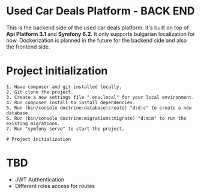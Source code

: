 # Used Car Deals Platform - BACK END

This is the backend side of the used car deals platform. It's built on top of **Api Platform 3.1** and **Symfony 6.2**. It only supports bulgarian localization for now. Dockerization is planned in the future for the backend side and also the frontend side.

# Project initialization

    1. Have composer and git installed locally.
    2. Git clone the project.
    3. Create a new settings file ".env.local" for your local environment.
    4. Run composer install to install dependencies.
    5. Run (bin/console doctrine:database:create) "d:d:c" to create a new database.
    6. Run (bin/console doctrine:migrations:migrate) "d:m:m" to run the existing migrations.
    7. Run "symfony serve" to start the project.

    # Project initialization

# TBD

* JWT Authentication
* Different roles access for routes
